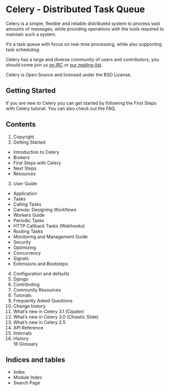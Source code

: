 
# Celery - Distributed Task Queue


Celery is a simple, flexible and reliable distributed system to process vast amounts of messages, while providing operations with the tools required to maintain such a system.  

It’s a task queue with focus on real-time processing, while also supporting task scheduling.

Celery has a large and diverse community of users and contributors, you should come join us [on IRC](http://docs.celeryproject.org/en/latest/getting-started/resources.html#irc-channel) or [our mailing-list](http://docs.celeryproject.org/en/latest/getting-started/resources.html#mailing-list).

Celery is Open Source and licensed under the BSD License.


## Getting Started


If you are new to Celery you can get started by following the First Steps with Celery tutorial.
You can also check out the FAQ.

## Contents

1. Copyright 
2. Getting Started  
 * Introduction to Celery  
 * Brokers  
 * First Steps with Celery  
 * Next Steps  
 * Resources  
3. User Guide  
 * Application  
 * Tasks  
 * Calling Tasks  
 * Canvas: Designing Workflows  
 * Workers Guide  
 * Periodic Tasks  
 * HTTP Callback Tasks (Webhooks)  
 * Routing Tasks  
 * Monitoring and Management Guide  
 * Security  
 * Optimizing  
 * Concurrency  
 * Signals  
 * Extensions and Bootsteps  
4. Configuration and defaults  
5. Django  
6. Contributing  
7. Community Resources  
8. Tutorials  
10. Frequently Asked Questions  
11. Change history  
12. What’s new in Celery 3.1 (Cipater)  
13. What’s new in Celery 3.0 (Chiastic Slide)  
14. What’s new in Celery 2.5  
15. API Reference  
16. Internals  
17. History  
18 Glossary  

## Indices and tables
* Index  
* Module Index  
* Search Page  